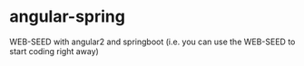 # angular-spring
WEB-SEED with angular2 and springboot (i.e. you can use the WEB-SEED to start coding right away)

